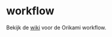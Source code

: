 workflow
========

Bekijk de [wiki](https://github.com/dreamyourweb/workflow/wiki) voor de Orikami workflow.

